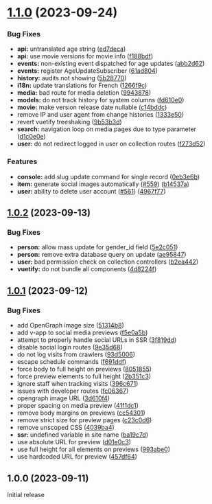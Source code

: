 # [1.1.0](https://github.com/kanojo-db/kanojo/compare/v1.0.2...v1.1.0) (2023-09-24)


### Bug Fixes

* **api:** untranslated age string ([ed7deca](https://github.com/kanojo-db/kanojo/commit/ed7decaff2c82067f2bbd67b6376841c1fb7d93c))
* **api:** use movie versions for movie info ([f188bdf](https://github.com/kanojo-db/kanojo/commit/f188bdfdf92a589e1a99179196f2fbd3ea41e792))
* **events:** non-existing event dispatched for age updates ([abb2d62](https://github.com/kanojo-db/kanojo/commit/abb2d62aaceb16c1f58056e72801a551b14b04ad))
* **events:** register AgeUpdateSubscriber ([61ad804](https://github.com/kanojo-db/kanojo/commit/61ad8047fd8c63ec7a0c1df92d22b88f1a697a7a))
* **history:** audits not showing ([5b28770](https://github.com/kanojo-db/kanojo/commit/5b28770670380c53b45ca252c52d102ba20c3c1f))
* **i18n:** update translations for French ([1266f9c](https://github.com/kanojo-db/kanojo/commit/1266f9c6c60a48095763cc74f743797136ae71a1))
* **media:** bad route for media deletion ([9943878](https://github.com/kanojo-db/kanojo/commit/99438783a415ae6581c31268989f15d2ce357b28))
* **models:** do not track history for system columns ([fd610e0](https://github.com/kanojo-db/kanojo/commit/fd610e022ca775d5bcd12f757a85d965749d7124))
* **movie:** make version release date nullable ([c14bddc](https://github.com/kanojo-db/kanojo/commit/c14bddcbb86357e005c65d94735b2603910d9e0c))
* remove IP and user agent from change histories ([1333e50](https://github.com/kanojo-db/kanojo/commit/1333e50edbce8196f3974ab427aedcadd50bf39e))
* revert vuetify treeshaking ([9b53b3d](https://github.com/kanojo-db/kanojo/commit/9b53b3d08525450bf6ba4f04db4740b190491a9c))
* **search:** navigation loop on media pages due to type parameter ([d1c0e0e](https://github.com/kanojo-db/kanojo/commit/d1c0e0e50468b90700c8c8ee1c9c68cba4b2a8b9))
* **user:** do not redirect logged in user on collection routes ([f273d52](https://github.com/kanojo-db/kanojo/commit/f273d5213eb64cdcd47f6bc3c629a95d766aa32e))


### Features

* **console:** add slug update command for single record ([0eb3e6b](https://github.com/kanojo-db/kanojo/commit/0eb3e6b0a2433d2b65eace54f56c392863ab1ba4))
* **item:** generate social images automatically ([#559](https://github.com/kanojo-db/kanojo/issues/559)) ([b14537a](https://github.com/kanojo-db/kanojo/commit/b14537a64a596bb445cc74b9aff642b68f5eecfe))
* **user:** ability to delete user account ([#561](https://github.com/kanojo-db/kanojo/issues/561)) ([4967f77](https://github.com/kanojo-db/kanojo/commit/4967f7703a8a9340405a0e3be7e2c5a89a9823b7))

## [1.0.2](https://github.com/kanojo-db/kanojo/compare/v1.0.1...v1.0.2) (2023-09-13)

### Bug Fixes

-   **person:** allow mass update for gender_id field ([5e2c051](https://github.com/kanojo-db/kanojo/commit/5e2c05113ef985c16ad6c79af1ebaf9ed573037a))
-   **person:** remove extra database query on update ([ae95847](https://github.com/kanojo-db/kanojo/commit/ae95847367efb3234dac71c03d7bc3922b6cf6a9))
-   **user:** bad permission check on collection controllers ([b2ea442](https://github.com/kanojo-db/kanojo/commit/b2ea442a0e382f402a40c429a4a35ab85c4f316a))
-   **vuetify:** do not bundle all components ([4d8224f](https://github.com/kanojo-db/kanojo/commit/4d8224fa6b5d0edd1a6b365a16d0d165e2eb923c))

## [1.0.1](https://github.com/kanojo-db/kanojo/compare/v1.0.0...v1.0.1) (2023-09-12)

### Bug Fixes

-   add OpenGraph image size ([51314b8](https://github.com/kanojo-db/kanojo/commit/51314b82ad7e16f2cba0a6fd410592b3abcf1dd0))
-   add v-app to social media previews ([f5e0a5b](https://github.com/kanojo-db/kanojo/commit/f5e0a5b72529de95f8962fe071228692455e65a7))
-   attempt to properly handle social URLs in SSR ([3f819dd](https://github.com/kanojo-db/kanojo/commit/3f819dd130dcff78c6b878f94d3120c4682373bf))
-   disable social login routes ([9e35d68](https://github.com/kanojo-db/kanojo/commit/9e35d68633d73f384bb49cb74a78f4fda93e1eef))
-   do not log visits from crawlers ([93d5006](https://github.com/kanojo-db/kanojo/commit/93d50061cf4f4e128ff017707afaa4dc8b4663cc))
-   escape schedule commands ([f691ddf](https://github.com/kanojo-db/kanojo/commit/f691ddf537687a3211a65565a40197de35518980))
-   force body to full height on previews ([8051855](https://github.com/kanojo-db/kanojo/commit/8051855f8ec9126a9784b3bb98ba1f9ea44c2a06))
-   force preview elements to full height ([2b351c3](https://github.com/kanojo-db/kanojo/commit/2b351c33420e8745bf205c4f4aae14fdf3d1bd0f))
-   ignore staff when tracking visits ([396c671](https://github.com/kanojo-db/kanojo/commit/396c671e623e69be7779dc10f76c4b88fceeae81))
-   issues with developer routes ([fc06367](https://github.com/kanojo-db/kanojo/commit/fc06367f2d842d9f4722cbc10803969f33262be5))
-   opengraph image URL ([3d610f4](https://github.com/kanojo-db/kanojo/commit/3d610f4d24ecfa07d6daeabeb11ec12a067f1f94))
-   proper spacing on media preview ([41f1dc1](https://github.com/kanojo-db/kanojo/commit/41f1dc134456e0c170e5a04f9c3cdf3b192ac1fc))
-   remove body margins on previews ([cc54301](https://github.com/kanojo-db/kanojo/commit/cc54301313cefdef39f58439bb1d739540850683))
-   remove strict size for preview pages ([c23c0d6](https://github.com/kanojo-db/kanojo/commit/c23c0d64070552e557ae1128be28977b32ad714e))
-   remove unscoped CSS ([4039ba4](https://github.com/kanojo-db/kanojo/commit/4039ba4c71ed3d398103498a1c14c53087e0a852))
-   **ssr:** undefined variable in site name ([ba19c7d](https://github.com/kanojo-db/kanojo/commit/ba19c7d194e879dc05b69bce73aa173dcfff1e5f))
-   use absolute URL for preview ([d01e0c3](https://github.com/kanojo-db/kanojo/commit/d01e0c323c3f16d2689e1e4417a0ff02b3f7e173))
-   use full height for all elements on previews ([993abe0](https://github.com/kanojo-db/kanojo/commit/993abe0afc6567347536a10c688760a744c2d646))
-   use hardcoded URL for preview ([457df64](https://github.com/kanojo-db/kanojo/commit/457df64ede057375c9f2ef7c74c8ecb2cb031d74))

## 1.0.0 (2023-09-11)

Initial release
